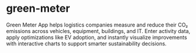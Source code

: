 # green-meter
Green Meter App helps logistics companies measure and reduce their CO₂ emissions across vehicles, equipment, buildings, and IT. Enter activity data, apply optimizations like EV adoption, and instantly visualize improvements with interactive charts to support smarter sustainability decisions.
